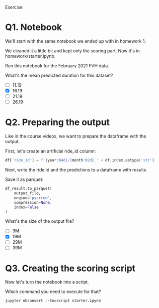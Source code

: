 Exercise

# Q1. Notebook
We'll start with the same notebook we ended up with in homework 1.

We cleaned it a little bit and kept only the scoring part. Now it's in homework/starter.ipynb.

Run this notebook for the February 2021 FVH data.

What's the mean predicted duration for this dataset?

- [ ] 11.19
- [X] 16.19
- [ ] 21.19
- [ ] 26.19

# Q2. Preparing the output
Like in the course videos, we want to prepare the dataframe with the output.

First, let's create an artificial ride_id column:
```python
df['ride_id'] = f'{year:04d}/{month:02d}_' + df.index.astype('str')
```

Next, write the ride id and the predictions to a dataframe with results.

Save it as parquet:

```python
df_result.to_parquet(
    output_file,
    engine='pyarrow',
    compression=None,
    index=False
)
```

What's the size of the output file?

- [ ] 9M
- [X] 19M
- [ ] 29M
- [ ] 39M

# Q3. Creating the scoring script
Now let's turn the notebook into a script.

Which command you need to execute for that?

`jupyter nbconvert --to=script starter.ipynb`

# 